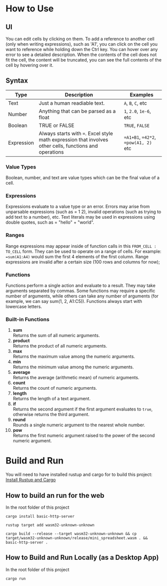 # How to Use
## UI
You can edit cells by clicking on them. To add a reference to another cell (only when writing expressions), such as 'A1', you can click on the cell you want to reference while holding down the Ctrl key. You can hover over any error to see a detailed description. When the contents of the cell does not fit the cell, the content will be truncated, you can see the full contents of the cell by hovering over it.

## Syntax

| Type       | Description                                                                                             | Examples                             |
| ---------- | ------------------------------------------------------------------------------------------------------- | ------------------------------------ |
| Text       | Just a human readiable text.                                                                            | `A`, `B`, `C`, etc                   |
| Number     | Anything that can be parsed as a float                                                                  | `1`, `2.0`, `1e-6`, etc              |
| Boolean    | TRUE or FALSE                                                                                           | `TRUE`, `FALSE`                      |
| Expression | Always starts with `=`. Excel style math expression that involves other cells, functions and operations | `=A1+B1`, `=42*2`, `=pow(A1, 2)` etc |

### Value Types
Boolean, number, and text are value types which can be the final value of a cell.

### Expressions
Expressions evaluate to a value type or an error. Errors may arise from unparsable expressions (such as = 1  2), invalid operations (such as trying to add text to a number), etc. Text literals may be used in expressions using double quotes, such as = "hello" + "world". 

### Ranges
Range expressions may appear inside of function calls in this `FROM_CELL : TO_CELL` form. They can be used to operate on a range of cells. For example: `=sum(A1:A4)` would sum the first 4 elements of the first column. Range expressions are invalid after a certain size (100 rows and columns for now);

### Functions
Functions perform a single action and evaluate to a result. They may take arguments separated by commas. Some functions may require a specific number of arguments, while others can take any number of arguments (for example, we can say sum(1, 2, A1:C5)). Functions always start with lowercase letters. 

### Built-in Functions

1. **sum**  
   Returns the sum of all numeric arguments.
2. **product**  
   Returns the product of all numeric arguments.
3. **max**  
   Returns the maximum value among the numeric arguments.
4. **min**  
   Returns the minimum value among the numeric arguments.
5. **average**  
   Returns the average (arithmetic mean) of numeric arguments.
6. **count**  
   Returns the count of numeric arguments.
7. **length**  
   Returns the length of a text argument.
8. **if**  
   Returns the second argument if the first argument evaluates to `true`, otherwise returns the third argument.
9. **round**  
   Rounds a single numeric argument to the nearest whole number.
10. **pow**  
    Returns the first numeric argument raised to the power of the second numeric argument.

# Build and Run
You will need to have installed rustup and cargo for to build this project: [Install Rustup and Cargo](https://doc.rust-lang.org/cargo/getting-started/installation.html)

## How to build an run for the web
In the root folder of this project

`cargo install basic-http-server`

`rustup target add wasm32-unknown-unknown`

`cargo build --release --target wasm32-unknown-unknown && cp target/wasm32-unknown-unknown/release/mini_spreadsheet.wasm . && basic-http-server .`

## How to Build and Run Locally (as a Desktop App)
In the root folder of this project

`cargo run`